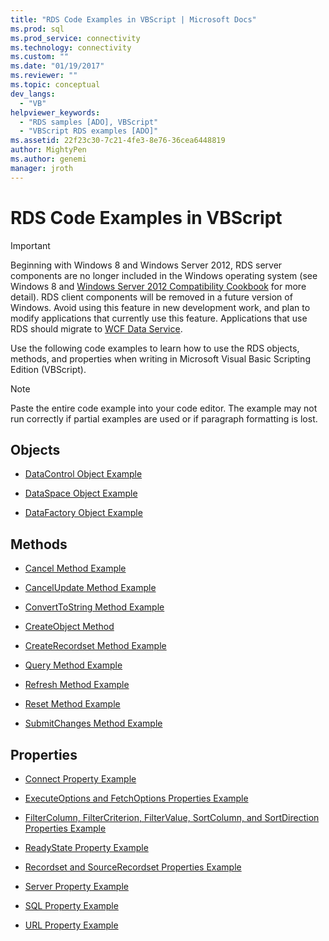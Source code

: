 ```yaml
---
title: "RDS Code Examples in VBScript | Microsoft Docs"
ms.prod: sql
ms.prod_service: connectivity
ms.technology: connectivity
ms.custom: ""
ms.date: "01/19/2017"
ms.reviewer: ""
ms.topic: conceptual
dev_langs: 
  - "VB"
helpviewer_keywords: 
  - "RDS samples [ADO], VBScript"
  - "VBScript RDS examples [ADO]"
ms.assetid: 22f23c30-7c21-4fe3-8e76-36cea6448819
author: MightyPen
ms.author: genemi
manager: jroth
---
```

# RDS Code Examples in VBScript
> [!IMPORTANT]
>  Beginning with Windows 8 and Windows Server 2012, RDS server components are no longer included in the Windows operating system (see Windows 8 and [Windows Server 2012 Compatibility Cookbook](https://www.microsoft.com/download/details.aspx?id=27416) for more detail). RDS client components will be removed in a future version of Windows. Avoid using this feature in new development work, and plan to modify applications that currently use this feature. Applications that use RDS should migrate to [WCF Data Service](https://go.microsoft.com/fwlink/?LinkId=199565).  
  
 Use the following code examples to learn how to use the RDS objects, methods, and properties when writing in Microsoft Visual Basic Scripting Edition (VBScript).  
  
> [!NOTE]
>  Paste the entire code example into your code editor. The example may not run correctly if partial examples are used or if paragraph formatting is lost.  
  
## Objects  
  
-   [DataControl Object Example](../../../ado/reference/rds-api/datacontrol-object-example-vbscript.md)  
  
-   [DataSpace Object Example](../../../ado/reference/rds-api/dataspace-object-and-createobject-method-example-vbscript.md)  
  
-   [DataFactory Object Example](../../../ado/reference/rds-api/datafactory-object-query-method-and-createobject-method-example-vbscript.md)  
  
## Methods  
  
-   [Cancel Method Example](../../../ado/reference/rds-api/cancel-method-example-vbscript.md)  
  
-   [CancelUpdate Method Example](../../../ado/reference/rds-api/cancelupdate-method-example-vbscript.md)  
  
-   [ConvertToString Method Example](../../../ado/reference/rds-api/converttostring-method-example-vbscript.md)  
  
-   [CreateObject Method](../../../ado/reference/rds-api/dataspace-object-and-createobject-method-example-vbscript.md)  
  
-   [CreateRecordset Method Example](../../../ado/reference/rds-api/createrecordset-method-example-vbscript.md)  
  
-   [Query Method Example](../../../ado/reference/rds-api/datafactory-object-query-method-and-createobject-method-example-vbscript.md)  
  
-   [Refresh Method Example](../../../ado/reference/rds-api/refresh-method-example-vbscript.md)  
  
-   [Reset Method Example](../../../ado/reference/rds-api/filter-column-criterion-value-sortcolumn-sortdirection-example-vbscript.md)  
  
-   [SubmitChanges Method Example](../../../ado/reference/rds-api/submitchanges-method-example-vbscript.md)  
  
## Properties  
  
-   [Connect Property Example](../../../ado/reference/rds-api/connect-property-example-vbscript.md)  
  
-   [ExecuteOptions and FetchOptions Properties Example](../../../ado/reference/rds-api/executeoptions-and-fetchoptions-properties-example-vbscript.md)  
  
-   [FilterColumn, FilterCriterion, FilterValue, SortColumn, and SortDirection Properties Example](../../../ado/reference/rds-api/filter-column-criterion-value-sortcolumn-sortdirection-example-vbscript.md)  
  
-   [ReadyState Property Example](../../../ado/reference/rds-api/readystate-property-example-vbscript.md)  
  
-   [Recordset and SourceRecordset Properties Example](../../../ado/reference/rds-api/recordset-and-sourcerecordset-properties-example-vbscript.md)  
  
-   [Server Property Example](../../../ado/reference/rds-api/server-property-example-vbscript.md)  
  
-   [SQL Property Example](../../../ado/reference/rds-api/sql-property-example-vbscript.md)  
  
-   [URL Property Example](../../../ado/reference/rds-api/url-property-example-vbscript.md)



